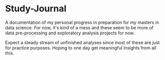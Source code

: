 # Study-Journal
A documentation of my personal progress in preparation for my masters in data science. For now, it's kind of a mess and these seem to be more of data pre-processing and exploratory analysis projects for now.

Expect a steady stream of unfinished analyses since most of these are just for practice purposes. Hoping to one day get meaningful insights from all this.
